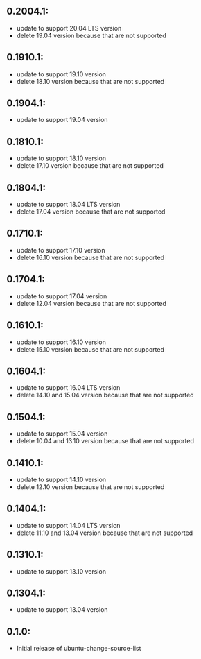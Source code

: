 ## 0.2004.1:

* update to support 20.04 LTS version
* delete 19.04 version because that are not supported

## 0.1910.1:

* update to support 19.10 version
* delete 18.10 version because that are not supported

## 0.1904.1:

* update to support 19.04 version

## 0.1810.1:

* update to support 18.10 version
* delete 17.10 version because that are not supported

## 0.1804.1:

* update to support 18.04 LTS version
* delete 17.04 version because that are not supported

## 0.1710.1:

* update to support 17.10 version
* delete 16.10 version because that are not supported

## 0.1704.1:

* update to support 17.04 version
* delete 12.04 version because that are not supported

## 0.1610.1:

* update to support 16.10 version
* delete 15.10 version because that are not supported

## 0.1604.1:

* update to support 16.04 LTS version
* delete 14.10 and 15.04 version because that are not supported

## 0.1504.1:

* update to support 15.04 version
* delete 10.04 and 13.10 version because that are not supported

## 0.1410.1:

* update to support 14.10 version
* delete 12.10 version because that are not supported

## 0.1404.1:

* update to support 14.04 LTS version
* delete 11.10 and 13.04 version because that are not supported

## 0.1310.1:

* update to support 13.10 version

## 0.1304.1:

* update to support 13.04 version


## 0.1.0:

* Initial release of ubuntu-change-source-list
